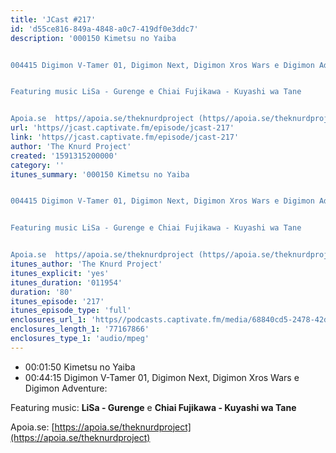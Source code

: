 ```yaml
---
title: 'JCast #217'
id: 'd55ce816-849a-4848-a0c7-419df0e3ddc7'
description: '000150 Kimetsu no Yaiba


004415 Digimon V-Tamer 01, Digimon Next, Digimon Xros Wars e Digimon Adventure


Featuring music LiSa - Gurenge e Chiai Fujikawa - Kuyashi wa Tane


Apoia.se  https//apoia.se/theknurdproject (https//apoia.se/theknurdproject)'
url: 'https//jcast.captivate.fm/episode/jcast-217'
link: 'https//jcast.captivate.fm/episode/jcast-217'
author: 'The Knurd Project'
created: '1591315200000'
category: ''
itunes_summary: '000150 Kimetsu no Yaiba


004415 Digimon V-Tamer 01, Digimon Next, Digimon Xros Wars e Digimon Adventure


Featuring music LiSa - Gurenge e Chiai Fujikawa - Kuyashi wa Tane


Apoia.se  https//apoia.se/theknurdproject (https//apoia.se/theknurdproject)'
itunes_author: 'The Knurd Project'
itunes_explicit: 'yes'
itunes_duration: '011954'
duration: '80'
itunes_episode: '217'
itunes_episode_type: 'full'
enclosures_url_1: 'https//podcasts.captivate.fm/media/68840cd5-2478-42d0-9092-39f209a392fe/jcast217.mp3'
enclosures_length_1: '77167866'
enclosures_type_1: 'audio/mpeg'
---
```

*   00:01:50 Kimetsu no Yaiba
*   00:44:15 Digimon V-Tamer 01, Digimon Next, Digimon Xros Wars e Digimon Adventure:

Featuring music: **LiSa - Gurenge** e **Chiai Fujikawa - Kuyashi wa Tane**

Apoia.se: [https://apoia.se/theknurdproject](https://apoia.se/theknurdproject)